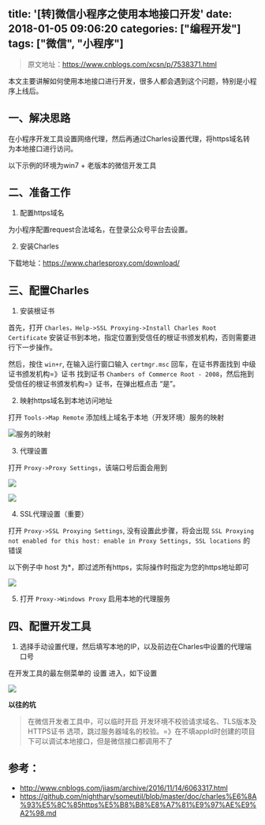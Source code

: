 title: '[转]微信小程序之使用本地接口开发'
date: 2018-01-05 09:06:20
categories: ["编程开发"]
tags: ["微信", "小程序"]
---

> 原文地址：https://www.cnblogs.com/xcsn/p/7538371.html

本文主要讲解如何使用本地接口进行开发，很多人都会遇到这个问题，特别是小程序上线后。

## 一、解决思路

在小程序开发工具设置网络代理，然后再通过Charles设置代理，将https域名转为本地接口进行访问。

以下示例的环境为win7 + 老版本的微信开发工具

## 二、准备工作

1. 配置https域名

  为小程序配置request合法域名，在登录公众号平台去设置。　　　　

2. 安装Charles

  下载地址：https://www.charlesproxy.com/download/

## 三、配置Charles

1. 安装根证书

  首先，打开 `Charles，Help->SSL Proxying->Install Charles Root Certificate` 安装证书到本地，指定位置到受信任的根证书颁发机构，否则需要进行下一步操作。

  然后，按住 `win+r`, 在输入运行窗口输入 `certmgr.msc` 回车，在证书界面找到 中级证书颁发机构=》证书  找到证书 `Chambers of Commerce Root - 2008`，然后拖到  受信任的根证书颁发机构=》证书，在弹出框点击 “是”。

2. 映射https域名到本地访问地址

  打开 `Tools->Map Remote` 添加线上域名于本地（开发环境）服务的映射

  ![服务的映射](https://images2017.cnblogs.com/blog/374636/201709/374636-20170917222522063-1356009748.png)

3. 代理设置

  打开 `Proxy->Proxy Settings`，该端口号后面会用到

  ![](https://images2017.cnblogs.com/blog/374636/201709/374636-20170917222801094-1443588606.png)

  ![](https://images2017.cnblogs.com/blog/374636/201709/374636-20170917222813047-566650194.png)

4. SSL代理设置（重要）

  打开 `Proxy->SSL Proxying Settings`, 没有设置此步骤，将会出现 `SSL Proxying not enabled for this host: enable in Proxy Settings, SSL locations` 的错误

  以下例子中 host 为*，即过滤所有https，实际操作时指定为您的https地址即可

  ![](https://images2017.cnblogs.com/blog/374636/201709/374636-20170917223348672-1389632.png)

5. 打开 `Proxy->Windows Proxy` 启用本地的代理服务


## 四、配置开发工具

1. 选择手动设置代理，然后填写本地的IP，以及前边在Charles中设置的代理端口号

  在开发工具的最左侧菜单的 设置 进入，如下设置

  ![](https://images2017.cnblogs.com/blog/374636/201709/374636-20170917224254750-999756734.png)


**以往的坑**
>在微信开发者工具中，可以临时开启 开发环境不校验请求域名、TLS版本及HTTPS证书 选项，跳过服务器域名的校验。=》在不填appId时创建的项目下可以调试本地接口，但是微信接口都调用不了

 

## 参考：

* http://www.cnblogs.com/jiasm/archive/2016/11/14/6063317.html
* https://github.com/nighthary/someutil/blob/master/doc/charles%E6%8A%93%E5%8C%85https%E5%B8%B8%E8%A7%81%E9%97%AE%E9%A2%98.md